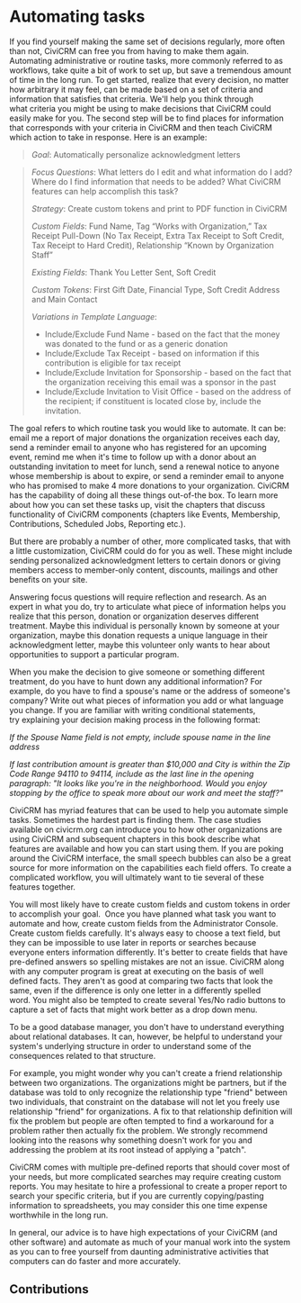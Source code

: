 Automating tasks
================

If you find yourself making the same set of decisions regularly, more
often than not, CiviCRM can free you from having to make them again.
Automating administrative or routine tasks, more commonly referred to as
workflows, take quite a bit of work to set up, but save a tremendous
amount of time in the long run. To get started, realize that every
decision, no matter how arbitrary it may feel, can be made based on a
set of criteria and information that satisfies that criteria. We'll help
you think through what criteria you might be using to make decisions
that CiviCRM could easily make for you. The second step will be to find
places for information that corresponds with your criteria in CiviCRM
and then teach CiviCRM which action to take in response. Here is an
example: 

> *Goal*: Automatically personalize acknowledgment letters

> *Focus Questions*: What letters do I edit and what information do I
> add? Where do I find information that needs to be added? What CiviCRM
> features can help accomplish this task? 
>
> *Strategy*: Create custom tokens and print to PDF function in CiviCRM
>
> *Custom Fields*: Fund Name, Tag “Works with Organization,” Tax Receipt
> Pull-Down (No Tax Receipt, Extra Tax Receipt to Soft Credit, Tax
> Receipt to Hard Credit), Relationship “Known by Organization Staff”
>
> *Existing Fields*: Thank You Letter Sent, Soft Credit
>
> *Custom Tokens*: First Gift Date, Financial Type, Soft Credit Address
> and Main Contact
>
> *Variations in Template Language*:
>
> -   Include/Exclude Fund Name - based on the fact that the money was
>     donated to the fund or as a generic donation
> -   Include/Exclude Tax Receipt - based on information if this
>     contribution is eligible for tax receipt
> -   Include/Exclude Invitation for Sponsorship - based on the fact
>     that the organization receiving this email was a sponsor in the
>     past
> -   Include/Exclude Invitation to Visit Office - based on the address
>     of the recipient; if constituent is located close by, include the
>     invitation. 
>
The goal refers to which routine task you would like to automate. It can
be: email me a report of major donations the organization receives each
day, send a reminder email to anyone who has registered for an upcoming
event, remind me when it's time to follow up with a donor about an
outstanding invitation to meet for lunch, send a renewal notice to
anyone whose membership is about to expire, or send a reminder email to
anyone who has promised to make 4 more donations to your organization.
CiviCRM has the capability of doing all these things out-of-the box. To
learn more about how you can set these tasks up, visit the chapters that
discuss functionality of CiviCRM components (chapters like Events,
Membership, Contributions, Scheduled Jobs, Reporting etc.).

But there are probably a number of other, more complicated tasks, that
with a little customization, CiviCRM could do for you as well. These
might include sending personalized acknowledgment letters to certain
donors or giving members access to member-only content, discounts,
mailings and other benefits on your site.

Answering focus questions will require reflection and research. As an
expert in what you do, try to articulate what piece of information helps
you realize that this person, donation or organization deserves
different treatment. Maybe this individual is personally known by
someone at your organization, maybe this donation requests a unique
language in their acknowledgment letter, maybe this volunteer only wants
to hear about opportunities to support a particular program.

When you make the decision to give someone or something different
treatment, do you have to hunt down any additional information? For
example, do you have to find a spouse's name or the address of someone's
company? Write out what pieces of information you add or what language
you change. If you are familiar with writing conditional statements,
try explaining your decision making process in the following format:

*If the Spouse Name field is not empty, include spouse name in the line
address*

*If last contribution amount is greater than $10,000 and City is within
the Zip Code Range 94110 to 94114, include as the last line in the
opening paragraph: "It looks like you're in the neighborhood. Would you
enjoy stopping by the office to speak more about our work and meet the
staff?"*

CiviCRM has myriad features that can be used to help you automate simple
tasks. Sometimes the hardest part is finding them. The case studies
available on civicrm.org can introduce you to how other organizations
are using CiviCRM and subsequent chapters in this book describe what
features are available and how you can start using them. If you are
poking around the CiviCRM interface, the small speech bubbles can also
be a great source for more information on the capabilities each field
offers. To create a complicated workflow, you will ultimately want to
tie several of these features together.

You will most likely have to create custom fields and custom tokens in
order to accomplish your goal.  Once you have planned what task you want
to automate and how, create custom fields from the Administrator
Console. Create custom fields carefully. It's always easy to choose a
text field, but they can be impossible to use later in reports or
searches because everyone enters information differently. It's better to
create fields that have pre-defined answers so spelling mistakes are not
an issue. CiviCRM along with any computer program is great at executing
on the basis of well defined facts. They aren't as good at comparing two
facts that look the same, even if the difference is only one letter in a
differently spelled word. You might also be tempted to create several
Yes/No radio buttons to capture a set of facts that might work better as
a drop down menu. 

To be a good database manager, you don't have to understand everything
about relational databases. It can, however, be helpful to understand
your system's underlying structure in order to understand some of the
consequences related to that structure. 

For example, you might wonder why you can't create a friend relationship
between two organizations. The organizations might be partners, but if
the database was told to only recognize the relationship type "friend"
between two individuals, that constraint on the database will not let
you freely use relationship "friend" for organizations. A fix to that
relationship definition will fix the problem but people are often
tempted to find a workaround for a problem rather then actually fix the
problem. We strongly recommend looking into the reasons why something
doesn't work for you and addressing the problem at its root instead of
applying a "patch".

CiviCRM comes with multiple pre-defined reports that should cover most
of your needs, but more complicated searches may require creating custom
reports. You may hesitate to hire a professional to create a proper
report to search your specific criteria, but if you are currently
copying/pasting information to spreadsheets, you may consider this one
time expense worthwhile in the long run.

In general, our advice is to have high expectations of your CiviCRM (and
other software) and automate as much of your manual work into the system
as you can to free yourself from daunting administrative activities that
computers can do faster and more accurately.

Contributions
-------------
